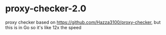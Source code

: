 # proxy-checker-2.0
proxy checker based on https://github.com/Hazza3100/proxy-checker, but this is in Go so it's like 12x the speed
